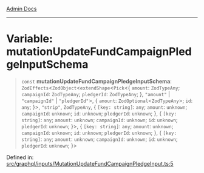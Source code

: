 [Admin Docs](/)

***

# Variable: mutationUpdateFundCampaignPledgeInputSchema

> `const` **mutationUpdateFundCampaignPledgeInputSchema**: `ZodEffects`\<`ZodObject`\<`extendShape`\<`Pick`\<\{ `amount`: `ZodTypeAny`; `campaignId`: `ZodTypeAny`; `pledgerId`: `ZodTypeAny`; \}, `"amount"` \| `"campaignId"` \| `"pledgerId"`\>, \{ `amount`: `ZodOptional`\<`ZodTypeAny`\>; `id`: `any`; \}\>, `"strip"`, `ZodTypeAny`, \{ `[key: string]`: `any`;  `amount`: `unknown`; `campaignId`: `unknown`; `id`: `unknown`; `pledgerId`: `unknown`; \}, \{ `[key: string]`: `any`;  `amount`: `unknown`; `campaignId`: `unknown`; `id`: `unknown`; `pledgerId`: `unknown`; \}\>, \{ `[key: string]`: `any`;  `amount`: `unknown`; `campaignId`: `unknown`; `id`: `unknown`; `pledgerId`: `unknown`; \}, \{ `[key: string]`: `any`;  `amount`: `unknown`; `campaignId`: `unknown`; `id`: `unknown`; `pledgerId`: `unknown`; \}\>

Defined in: [src/graphql/inputs/MutationUpdateFundCampaignPledgeInput.ts:5](https://github.com/PalisadoesFoundation/talawa-api/blob/9f305099d404e8f36dd8bdadb150fba1e7235da9/src/graphql/inputs/MutationUpdateFundCampaignPledgeInput.ts#L5)
